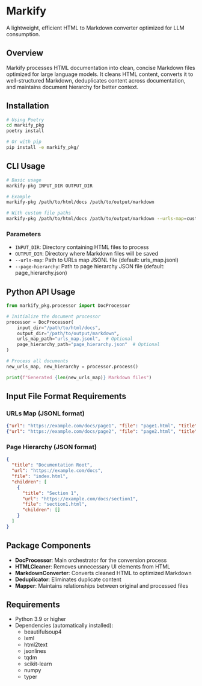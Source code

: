 # Markify

A lightweight, efficient HTML to Markdown converter optimized for LLM consumption.

## Overview

Markify processes HTML documentation into clean, concise Markdown files optimized for large language models. It cleans HTML content, converts it to well-structured Markdown, deduplicates content across documentation, and maintains document hierarchy for better context.

## Installation

```bash
# Using Poetry
cd markify_pkg
poetry install

# Or with pip
pip install -e markify_pkg/
```

## CLI Usage

```bash
# Basic usage
markify-pkg INPUT_DIR OUTPUT_DIR

# Example
markify-pkg /path/to/html/docs /path/to/output/markdown

# With custom file paths
markify-pkg /path/to/html/docs /path/to/output/markdown --urls-map=custom_urls.jsonl --page-hierarchy=custom_hierarchy.json
```

### Parameters

- `INPUT_DIR`: Directory containing HTML files to process
- `OUTPUT_DIR`: Directory where Markdown files will be saved
- `--urls-map`: Path to URLs map JSONL file (default: urls_map.jsonl)
- `--page-hierarchy`: Path to page hierarchy JSON file (default: page_hierarchy.json)

## Python API Usage

```python
from markify_pkg.processor import DocProcessor

# Initialize the document processor
processor = DocProcessor(
    input_dir="/path/to/html/docs",
    output_dir="/path/to/output/markdown",
    urls_map_path="urls_map.jsonl",  # Optional
    page_hierarchy_path="page_hierarchy.json"  # Optional
)

# Process all documents
new_urls_map, new_hierarchy = processor.process()

print(f"Generated {len(new_urls_map)} Markdown files")
```

## Input File Format Requirements

### URLs Map (JSONL format)

```json
{"url": "https://example.com/docs/page1", "file": "page1.html", "title": "Page 1"}
{"url": "https://example.com/docs/page2", "file": "page2.html", "title": "Page 2"}
```

### Page Hierarchy (JSON format)

```json
{
  "title": "Documentation Root",
  "url": "https://example.com/docs",
  "file": "index.html",
  "children": [
    {
      "title": "Section 1",
      "url": "https://example.com/docs/section1",
      "file": "section1.html",
      "children": []
    }
  ]
}
```

## Package Components

- **DocProcessor**: Main orchestrator for the conversion process
- **HTMLCleaner**: Removes unnecessary UI elements from HTML
- **MarkdownConverter**: Converts cleaned HTML to optimized Markdown
- **Deduplicator**: Eliminates duplicate content
- **Mapper**: Maintains relationships between original and processed files

## Requirements

- Python 3.9 or higher
- Dependencies (automatically installed):
  - beautifulsoup4
  - lxml
  - html2text
  - jsonlines
  - tqdm
  - scikit-learn
  - numpy
  - typer